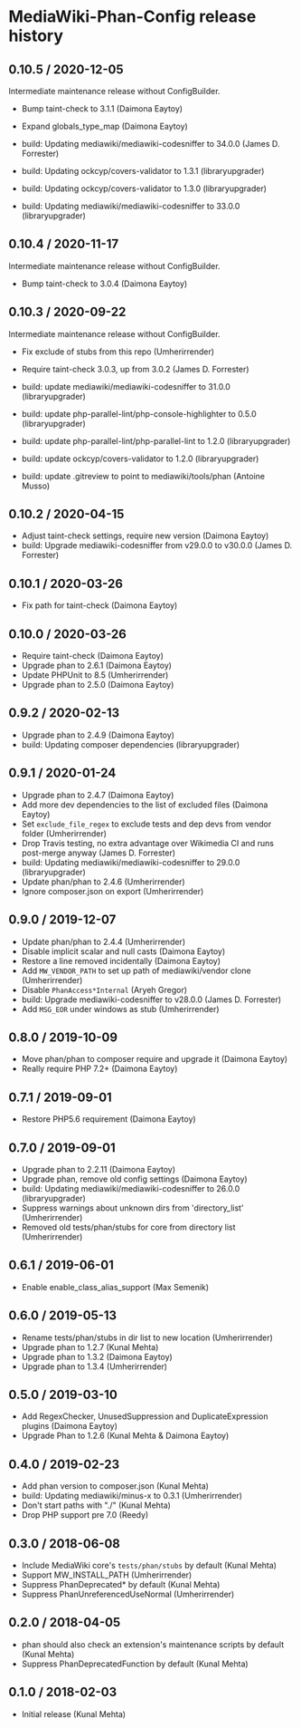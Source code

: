 # MediaWiki-Phan-Config release history #

## 0.10.5 / 2020-12-05

Intermediate maintenance release without ConfigBuilder.

* Bump taint-check to 3.1.1 (Daimona Eaytoy)
* Expand globals_type_map (Daimona Eaytoy)

* build: Updating mediawiki/mediawiki-codesniffer to 34.0.0 (James D. Forrester)
* build: Updating ockcyp/covers-validator to 1.3.1 (libraryupgrader)
* build: Updating ockcyp/covers-validator to 1.3.0 (libraryupgrader)
* build: Updating mediawiki/mediawiki-codesniffer to 33.0.0 (libraryupgrader)

## 0.10.4 / 2020-11-17

Intermediate maintenance release without ConfigBuilder.

* Bump taint-check to 3.0.4 (Daimona Eaytoy)

## 0.10.3 / 2020-09-22

Intermediate maintenance release without ConfigBuilder.

* Fix exclude of stubs from this repo (Umherirrender)
* Require taint-check 3.0.3, up from 3.0.2 (James D. Forrester)

* build: update mediawiki/mediawiki-codesniffer to 31.0.0 (libraryupgrader)
* build: update php-parallel-lint/php-console-highlighter to 0.5.0 (libraryupgrader)
* build: update php-parallel-lint/php-parallel-lint to 1.2.0 (libraryupgrader)
* build: update ockcyp/covers-validator to 1.2.0 (libraryupgrader)
* build: update .gitreview to point to mediawiki/tools/phan (Antoine Musso)

## 0.10.2 / 2020-04-15 ##
* Adjust taint-check settings, require new version (Daimona Eaytoy)
* build: Upgrade mediawiki-codesniffer from v29.0.0 to v30.0.0 (James D. Forrester)

## 0.10.1 / 2020-03-26 ##
* Fix path for taint-check (Daimona Eaytoy)

## 0.10.0 / 2020-03-26 ##
* Require taint-check (Daimona Eaytoy)
* Upgrade phan to 2.6.1 (Daimona Eaytoy)
* Update PHPUnit to 8.5 (Umherirrender)
* Upgrade phan to 2.5.0 (Daimona Eaytoy)

## 0.9.2 / 2020-02-13 ##
* Upgrade phan to 2.4.9 (Daimona Eaytoy)
* build: Updating composer dependencies (libraryupgrader)

## 0.9.1 / 2020-01-24 ##
* Upgrade phan to 2.4.7 (Daimona Eaytoy)
* Add more dev dependencies to the list of excluded files (Daimona Eaytoy)
* Set `exclude_file_regex` to exclude tests and dep devs from vendor folder (Umherirrender)
* Drop Travis testing, no extra advantage over Wikimedia CI and runs post-merge anyway (James D. Forrester)
* build: Updating mediawiki/mediawiki-codesniffer to 29.0.0 (libraryupgrader)
* Update phan/phan to 2.4.6 (Umherirrender)
* Ignore composer.json on export (Umherirrender)

## 0.9.0 / 2019-12-07 ##
* Update phan/phan to 2.4.4 (Umherirrender)
* Disable implicit scalar and null casts (Daimona Eaytoy)
* Restore a line removed incidentally (Daimona Eaytoy)
* Add `MW_VENDOR_PATH` to set up path of mediawiki/vendor clone (Umherirrender)
* Disable `PhanAccess*Internal` (Aryeh Gregor)
* build: Upgrade mediawiki-codesniffer to v28.0.0 (James D. Forrester)
* Add `MSG_EOR` under windows as stub (Umherirrender)

## 0.8.0 / 2019-10-09 ##
* Move phan/phan to composer require and upgrade it (Daimona Eaytoy)
* Really require PHP 7.2+ (Daimona Eaytoy)

## 0.7.1 / 2019-09-01 ##
* Restore PHP5.6 requirement (Daimona Eaytoy)

## 0.7.0 / 2019-09-01 ##
* Upgrade phan to 2.2.11 (Daimona Eaytoy)
* Upgrade phan, remove old config settings (Daimona Eaytoy)
* build: Updating mediawiki/mediawiki-codesniffer to 26.0.0 (libraryupgrader)
* Suppress warnings about unknown dirs from 'directory_list' (Umherirrender)
* Removed old tests/phan/stubs for core from directory list (Umherirrender)

## 0.6.1 / 2019-06-01 ##
* Enable enable_class_alias_support (Max Semenik)

## 0.6.0 / 2019-05-13 ##
* Rename tests/phan/stubs in dir list to new location (Umherirrender)
* Upgrade phan to 1.2.7 (Kunal Mehta)
* Upgrade phan to 1.3.2 (Daimona Eaytoy)
* Upgrade phan to 1.3.4 (Umherirrender)

## 0.5.0 / 2019-03-10 ##
* Add RegexChecker, UnusedSuppression and DuplicateExpression plugins
  (Daimona Eaytoy)
* Upgrade Phan to 1.2.6 (Kunal Mehta & Daimona Eaytoy)

## 0.4.0 / 2019-02-23 ##
* Add phan version to composer.json (Kunal Mehta)
* build: Updating mediawiki/minus-x to 0.3.1 (Umherirrender)
* Don't start paths with "./" (Kunal Mehta)
* Drop PHP support pre 7.0 (Reedy)

## 0.3.0 / 2018-06-08 ##
* Include MediaWiki core's `tests/phan/stubs` by default (Kunal Mehta)
* Support MW_INSTALL_PATH (Umherirrender)
* Suppress PhanDeprecated* by default (Kunal Mehta)
* Suppress PhanUnreferencedUseNormal (Umherirrender)

## 0.2.0 / 2018-04-05 ##
* phan should also check an extension's maintenance scripts by default (Kunal Mehta)
* Suppress PhanDeprecatedFunction by default (Kunal Mehta)

## 0.1.0 / 2018-02-03 ##
* Initial release (Kunal Mehta)
